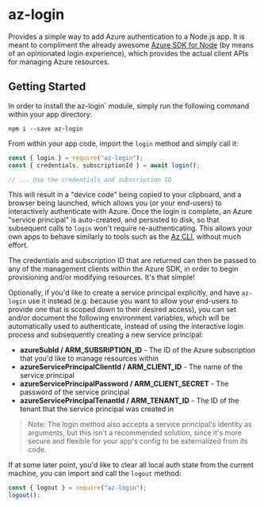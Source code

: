 # az-login

Provides a simple way to add Azure authentication to a Node.js app. It is meant to compliment the already awesome [Azure SDK for Node](https://github.com/Azure/azure-sdk-for-node) (by means of an opinionated login experience), which provides the actual client APIs for managing Azure resources.

## Getting Started

In order to install the az-login` module, simply run the following command within your app directory:

```shell
npm i --save az-login
```

From within your app code, import the `login` method and simply call it:

```javascript
const { login } = require("az-login");
const { credentials, subscriptionId } = await login();

// ... Use the credentials and subscription ID
```

This will result in a "device code" being copied to your clipboard, and a browser being launched, which allows you (or your end-users) to interactively authenticate with Azure. Once the login is complete, an Azure "service principal" is auto-created, and persisted to disk, so that subsequent calls to `login` won't require re-authenticating. This allows your own apps to behave similarly to tools such as the [Az CLI](https://github.com/azure/azure-cli), without much effort.

The credentials and subscription ID that are returned can then be passed to any of the management clients within the Azure SDK, in order to begin provisioning and/or modifying resources. It's that simple!

Optionally, if you'd like to create a service principal explicitly, and have `az-login` use it instead (e.g. because you want to allow your end-users to provide one that is scoped down to their desired access), you can set and/or document the following environment variables, which will be automatically used to authenticate, instead of using the interactive login process and subsequently creating a new service principal:

* **azureSubId / ARM_SUBSRIPTION_ID** - The ID of the Azure subscription that you'd like to manage resources within
* **azureServicePrincipalClientId / ARM_CLIENT_ID** - The name of the service principal
* **azureServicePrincipalPassword / ARM_CLIENT_SECRET** - The password of the service principal
* **azureServicePrincipalTenantId / ARM_TENANT_ID** - The ID of the tenant that the service principal was created in

> Note: The login method also accepts a service principal's identity as arguments, but this isn't a recommended solution, since it's more secure and flexible for your app's config to be externalized from its code.

If at some later point, you'd like to clear all local auth state from the current machine, you can import and call the `logout` method:

```javascript
const { logout } = require("az-login");
logout();
```
